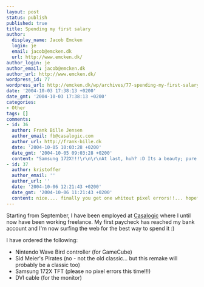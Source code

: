 ```yaml
---
layout: post
status: publish
published: true
title: Spending my first salary
author:
  display_name: Jacob Emcken
  login: je
  email: jacob@emcken.dk
  url: http://www.emcken.dk/
author_login: je
author_email: jacob@emcken.dk
author_url: http://www.emcken.dk/
wordpress_id: 77
wordpress_url: http://emcken.dk/wp/archives/77-spending-my-first-salary.html
date: '2004-10-03 17:38:13 +0200'
date_gmt: '2004-10-03 17:38:13 +0200'
categories:
- Other
tags: []
comments:
- id: 36
  author: Frank Bille Jensen
  author_email: fb@casalogic.com
  author_url: http://frank-bille.dk
  date: '2004-10-05 10:03:28 +0200'
  date_gmt: '2004-10-05 09:03:28 +0200'
  content: "Samsung 172X!!!\r\n\r\nAt last, huh? :D Its a beauty; pure perfection!"
- id: 37
  author: kristoffer
  author_email: ''
  author_url: ''
  date: '2004-10-06 12:21:43 +0200'
  date_gmt: '2004-10-06 11:21:43 +0200'
  content: nice.... finally you get one whitout pixel errors!!... hopefully :)
---
```

Starting from September, I have been employed at <a href="http://www.casalogic.com/">Casalogic</a> where I until now have been working freelance. My first paycheck has reached my bank account and I'm now surfing the web for the best way to spend it :)

I have ordered the following:

<ul>
<li>Nintendo Wave Bird controller (for GameCube)</li>
<li>Sid Meier's Pirates (no - not the old classic... but this remake will probably be a classic too)</li>
<li>Samsung 172X TFT (please no pixel errors this time!!!)</li>
<li>DVI cable (for the monitor)</li></ul>

